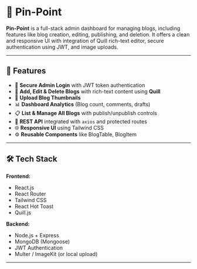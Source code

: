 # 📍 Pin-Point 

**Pin-Point** is a full-stack admin dashboard for managing blogs, including features like blog creation, editing, publishing, and deletion. It offers a clean and responsive UI with integration of Quill rich-text editor, secure authentication using JWT, and image uploads.

---

## 🚀 Features

- 🔐 **Secure Admin Login** with JWT token authentication
- 📝 **Add, Edit & Delete Blogs** with rich-text content using **Quill**
- 📂 **Upload Blog Thumbnails**
- 📊 **Dashboard Analytics** (Blog count, comments, drafts)
- 📋 **List & Manage All Blogs** with publish/unpublish controls
- 📡 **REST API** integrated with `axios` and protected routes
- 🌐 **Responsive UI** using Tailwind CSS
- ⚙️ **Reusable Components** like BlogTable, BlogItem

---

## 🛠️ Tech Stack

**Frontend:**
- React.js
- React Router
- Tailwind CSS
- React Hot Toast
- Quill.js

**Backend:**
- Node.js + Express
- MongoDB (Mongoose)
- JWT Authentication
- Multer / ImageKit (or local upload)

---



